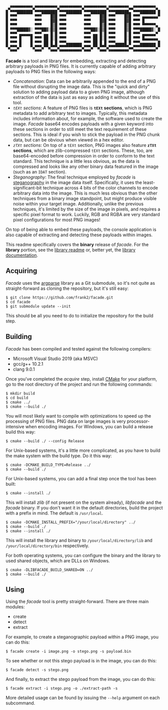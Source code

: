 ```
 ▄▀▀▀▀▀▀▀▀▀▀▄▀▀▀▀▀▀▀▀▀▀▄▀▀▀▀▀▀▀▀▀▀▄▀▀▀▀▀▀▀▀▀▀▄▀▀▀▀▀▀▀▀▀▄▄▀▀▀▀▀▀▀▀▀▀▄
█ ▀▀▀███████ ▀▀▀███████ ▀▀▀███████ ▀▀▀███████ ▀▀▀██████▄ ▀▀▀███████ █
█ ▀▀▀        ▀▀▀    █▓█ ▀▀▀        ▀▀▀    █▓█ ▀▀▀    █▓█ ▀▀▀ ▄▄▄▄▄▄▄▀
█ ▀▀▀        ▀▀▀    █▓█ ▀▀▀        ▀▀▀    █▓█ ▀▀▀    █▓█ ▀▀▀ █
█ ▀▀▀        ▀▀▀    █▒█ ▀▀▀        ▀▀▀    █▒█ ▀▀▀    █▒█ ▀▀▀ ▀▀▀▀▀▀▄
█ ▀▀▀█████▓░ ▀▀▀██▓░█▒█ ▀▀▀        ▀▀▀██▓░█▒█ ▀▀▀    █▒█ ▀▀▀█████▓░ █
█ ▀▀▀ ▄▄▄▄▄▄ ▀▀▀ ▄▄ █░█ ▀▀▀        ▀▀▀ ▄▄ █░█ ▀▀▀    █░█ ▀▀▀ ▄▄▄▄▄▄▀
█ ▀▀▀ █    █ ▀▀▀ ██ █░█ ▀▀▀        ▀▀▀ ██ █░█ ▀▀▀    █░█ ▀▀▀ █▄▄▄▄▄▄
█ ▀▀▀ █    █ ▀▀▀ ██ █ █ ▀▀▀▄▄▄▄▄▄▄ ▀▀▀ ██ █ █ ▀▀▀▄▄▄▄█ █ ▀▀▀▄▄▄▄▄▄▄ █
▀▄▀▀▀▄▀    ▀▄▀▀▀▄▀▀▄▀▀▀▄▀▀▀▀▀▀▀▀▀▀▄▀▀▀▄▀▀▄▀▀▀▄▀▀▀▀▀▀▀▀▀▄▄▀▀▀▀▀▀▀▀▀▀▄▀
  ▀▀▀        ▀▀▀    ▀▀▀ ▀▀▀▀▀▀▀▀▀▀ ▀▀▀    ▀▀▀ ▀▀▀▀▀▀▀▀▀  ▀▀▀▀▀▀▀▀▀▀
```

**Facade** is a tool and library for embedding, extracting and detecting arbitrary payloads in PNG files. It is currently capable of adding arbitrary payloads to PNG files in the following ways:

* *Concatenation*: Data can be arbitrarily appended to the end of a PNG file without disrupting the image data. This is the "quick and dirty" solution to adding payload data to a given PNG image, although extraction of the data is just as easy as adding it without the use of this tool.
* *`tEXt` sections*: A feature of PNG files is **`tEXt` sections**, which is PNG metadata to add arbitrary text to images. Typically, this metadata includes information about, for example, the software used to create the image. *Facade* base64 encodes payloads with a given keyword into these sections in order to still meet the text requirement of these sections. This is ideal if you wish to stick the payload in the PNG chunk data, but can be obvious when viewed in a hex editor.
* *`zTXt` sections*: On top of a `tEXt` section, PNG images also feature **`zTXt` sections**, which are zlib-compressed `tEXt` sections. These, too, are base64-encoded before compression in order to conform to the text standard. This technique is a little less obvious, as the data is compressed and looks like any other binary data featured in the image (such as an `IDAT` section).
* *Steganography*: The final technique employed by *facade* is [steganography](https://en.wikipedia.org/wiki/Steganography) in the image data itself. Specifically, it uses the least-significant-bit technique across 4 bits of the color channels to encode arbitrary data into the image. This is much less obvious than the other techniques from a binary image standpoint, but might produce visible noise within your target image. Additionally, unlike the previous techniques, it's limited by the size of the image in pixels, and requires a specific pixel format to work. Luckily, RGB and RGBA are very standard pixel configurations for most PNG images!

On top of being able to embed these payloads, the console application is also capable of extracting and detecting these payloads within images.

This readme specifically covers the **binary** release of *facade*. For the **library** portion, see the [library readme](https://github.com/frank2/facade/blob/main/libfacade/README.md) or, better yet, the [library documentation](https://frank2.github.io/docs/libfacade).

## Acquiring

*Facade* uses the [argparse](https://github.com/p-ranav/argparse) library as a Git submodule, so it's not quite as straight-forward as cloning the repository, but it's still easy:

```
$ git clone https://github.com/frank2/facade.git
$ cd facade
$ git submodule update --init
```

This should be all you need to do to initialize the repository for the build step.

## Building

*Facade* has been compiled and tested against the following compilers:

* Microsoft Visual Studio 2019 (aka MSVC)
* gcc/g++ 10.2.1
* clang 9.0.1

Once you've completed the *acquire* step, install [CMake](https://cmake.org) for your platform, go to the root directory of the project and run the following commands:

```
$ mkdir build
$ cd build
$ cmake ../
$ cmake --build ./
```

You will most likely want to compile with optimizations to speed up the processing of PNG files. PNG data on large images is very processor-intensive when encoding images. For Windows, you can build a release build this way:

```
$ cmake --build ./ --config Release
```

For Unix-based systems, it's a little more complicated, as you have to build the make system with the build type. Do it this way:

```
$ cmake -DCMAKE_BUILD_TYPE=Release ../
$ cmake --build ./
```

For Unix-based systems, you can add a final step once the tool has been built:

```
$ cmake --install ./
```

This will install *zlib* (if not present on the system already), *libfacade* and the *facade* binary. If you don't want it in the default directories, build the project with a prefix in mind. The default is `/usr/local`.

```
$ cmake -DCMAKE_INSTALL_PREFIX="/your/local/directory" ../
$ cmake --build ./
$ cmake --install ./
```

This will install the library and binary to `/your/local/directory/lib` and `/your/local/directory/bin` respectively.

For both operating systems, you can configure the binary and the library to used shared objects, which are DLLs on Windows.

```
$ cmake -DLIBFACADE_BUILD_SHARED=ON ../
$ cmake --build ./
```

## Using

Using the *facade* tool is pretty straight-forward. There are three main modules:

* create
* detect
* extract

For example, to create a steganographic payload within a PNG image, you can do this:

```
$ facade create -i image.png -o stego.png -s payload.bin
```

To see whether or not this stego payload is in the image, you can do this:

```
$ facade detect -s stego.png
```

And finally, to extract the stego payload from the image, you can do this:

```
$ facade extract -i stego.png -o ./extract-path -s
```

More detailed usage can be found by issuing the `--help` argument on each subcommand.
